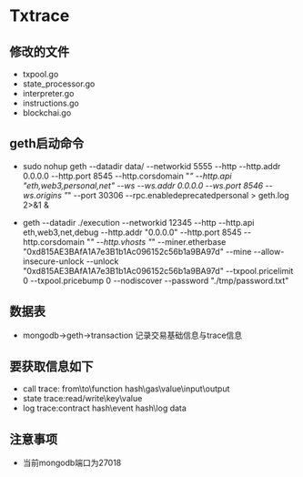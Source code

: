 # Txtrace
## 修改的文件
- txpool.go
- state_processor.go
- interpreter.go
- instructions.go
- blockchai.go
## geth启动命令
- sudo nohup geth --datadir data/ --networkid 5555 --http --http.addr 0.0.0.0 --http.port 8545 --http.corsdomain "*" --http.api "eth,web3,personal,net" --ws --ws.addr 0.0.0.0 --ws.port 8546 --ws.origins "*" --port 30306 --rpc.enabledeprecatedpersonal > geth.log 2>&1 & 

- geth --datadir ./execution  --networkid 12345 --http --http.api eth,web3,net,debug --http.addr "0.0.0.0" --http.port 8545 --http.corsdomain "*"  --http.vhosts "*" --miner.etherbase "0xd815AE3BAfA1A7e3B1b1Ac096152c56b1a9BA97d" --mine --allow-insecure-unlock  --unlock "0xd815AE3BAfA1A7e3B1b1Ac096152c56b1a9BA97d" --txpool.pricelimit 0 --txpool.pricebump 0 --nodiscover --password "./tmp/password.txt"

## 数据表
- mongodb->geth->transaction 记录交易基础信息与trace信息

## 要获取信息如下 
- call trace: from\to\function hash\gas\value\input\output 
- state trace:read/write\key\value 
- log trace:contract hash\event hash\log data 

## 注意事项
- 当前mongodb端口为27018